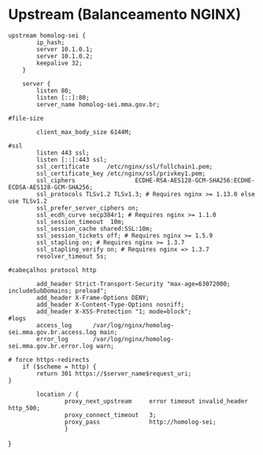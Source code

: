 # Upstream (Balanceamento NGINX)

    upstream homolog-sei {
            ip_hash;
            server 10.1.0.1;
            server 10.1.0.2;
            keepalive 32;
        }

        server {
            listen 80;
            listen [::]:80;
            server_name homolog-sei.mma.gov.br;

    #file-size

            client_max_body_size 6144M;

    #ssl
            listen 443 ssl;
            listen [::]:443 ssl;
            ssl_certificate     /etc/nginx/ssl/fullchain1.pem;
            ssl_certificate_key /etc/nginx/ssl/privkey1.pem;
            ssl_ciphers                 ECDHE-RSA-AES128-GCM-SHA256:ECDHE-ECDSA-AES128-GCM-SHA256;
            ssl_protocols TLSv1.2 TLSv1.3; # Requires nginx >= 1.13.0 else use TLSv1.2
            ssl_prefer_server_ciphers on;
            ssl_ecdh_curve secp384r1; # Requires nginx >= 1.1.0
            ssl_session_timeout  10m;
            ssl_session_cache shared:SSL:10m;
            ssl_session_tickets off; # Requires nginx >= 1.5.9
            ssl_stapling on; # Requires nginx >= 1.3.7
            ssl_stapling_verify on; # Requires nginx => 1.3.7
            resolver_timeout 5s;
    
    #cabeçalhos protocol http
            
            add_header Strict-Transport-Security "max-age=63072000; includeSubDomains; preload";
            add_header X-Frame-Options DENY;
            add_header X-Content-Type-Options nosniff;
            add_header X-XSS-Protection "1; mode=block";
    #logs
            access_log      /var/log/nginx/homolog-sei.mma.gov.br.access.log main;
            error_log       /var/log/nginx/homolog-sei.mma.gov.br.error.log warn;

    # force https-redirects
        if ($scheme = http) {
            return 301 https://$server_name$request_uri;
    }

            location / {
                    proxy_next_upstream     error timeout invalid_header http_500;
                    proxy_connect_timeout   3;
                    proxy_pass              http://homolog-sei;
                    }
 }



